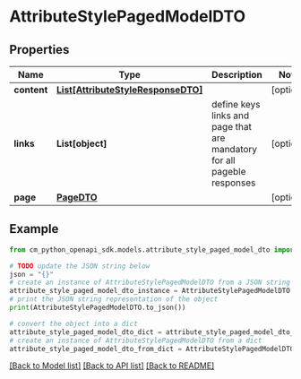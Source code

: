 # AttributeStylePagedModelDTO


## Properties

Name | Type | Description | Notes
------------ | ------------- | ------------- | -------------
**content** | [**List[AttributeStyleResponseDTO]**](AttributeStyleResponseDTO.md) |  | [optional] 
**links** | **List[object]** | define keys links and page that are mandatory for all pageble responses | [optional] 
**page** | [**PageDTO**](PageDTO.md) |  | [optional] 

## Example

```python
from cm_python_openapi_sdk.models.attribute_style_paged_model_dto import AttributeStylePagedModelDTO

# TODO update the JSON string below
json = "{}"
# create an instance of AttributeStylePagedModelDTO from a JSON string
attribute_style_paged_model_dto_instance = AttributeStylePagedModelDTO.from_json(json)
# print the JSON string representation of the object
print(AttributeStylePagedModelDTO.to_json())

# convert the object into a dict
attribute_style_paged_model_dto_dict = attribute_style_paged_model_dto_instance.to_dict()
# create an instance of AttributeStylePagedModelDTO from a dict
attribute_style_paged_model_dto_from_dict = AttributeStylePagedModelDTO.from_dict(attribute_style_paged_model_dto_dict)
```
[[Back to Model list]](../README.md#documentation-for-models) [[Back to API list]](../README.md#documentation-for-api-endpoints) [[Back to README]](../README.md)


